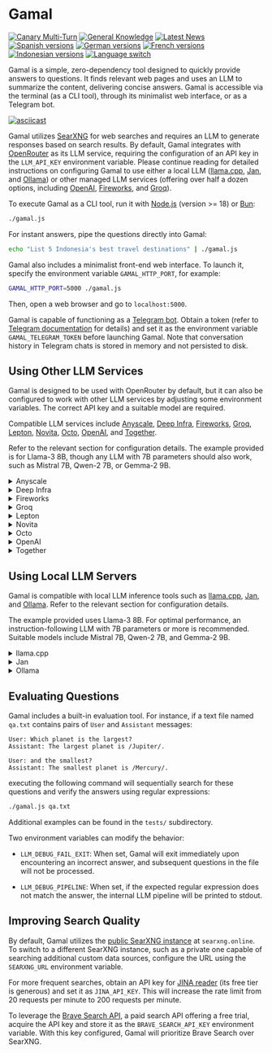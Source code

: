 # Gamal

[![Canary Multi-Turn](https://github.com/ariya/gamal/actions/workflows/canary-multi-turn.yml/badge.svg)](https://github.com/ariya/gamal/actions/workflows/canary-multi-turn.yml)
[![General Knowledge](https://github.com/ariya/gamal/actions/workflows/general-knowledge.yml/badge.svg)](https://github.com/ariya/gamal/actions/workflows/general-knowledge.yml)
[![Latest News](https://github.com/ariya/gamal/actions/workflows/latest-news.yml/badge.svg)](https://github.com/ariya/gamal/actions/workflows/latest-news.yml)
[![Spanish versions](https://github.com/ariya/gamal/actions/workflows/spanish.yml/badge.svg)](https://github.com/ariya/gamal/actions/workflows/spanish.yml)
[![German versions](https://github.com/ariya/gamal/actions/workflows/german.yml/badge.svg)](https://github.com/ariya/gamal/actions/workflows/german.yml)
[![French versions](https://github.com/ariya/gamal/actions/workflows/french.yml/badge.svg)](https://github.com/ariya/gamal/actions/workflows/french.yml)
[![Indonesian versions](https://github.com/ariya/gamal/actions/workflows/indonesian.yml/badge.svg)](https://github.com/ariya/gamal/actions/workflows/indonesian.yml)
[![Language switch](https://github.com/ariya/gamal/actions/workflows/lang-switch.yml/badge.svg)](https://github.com/ariya/gamal/actions/workflows/lang-switch.yml)


Gamal is a simple, zero-dependency tool designed to quickly provide answers to questions. It finds relevant web pages and uses an LLM to summarize the content, delivering concise answers.  Gamal is accessible via the terminal (as a CLI tool), through its minimalist web interface, or as a Telegram bot.

[![asciicast](https://asciinema.org/a/668554.svg)](https://asciinema.org/a/668554)

Gamal utilizes [SearXNG](https://searxng.org) for web searches and requires an LLM to generate responses based on search results. By default, Gamal integrates with [OpenRouter](https://openrouter.ai) as its LLM service, requiring the configuration of an API key in the `LLM_API_KEY` environment variable. Please continue reading for detailed instructions on configuring Gamal to use either a local LLM ([llama.cpp](https://github.com/ggerganov/llama.cpp), [Jan](https://jan.ai), and [Ollama](https://ollama.com)) or other managed LLM services (offering over half a dozen options, including [OpenAI](https://platform.openai.com), [Fireworks](https://fireworks.ai), and [Groq](https://groq.com)).

To execute Gamal as a CLI tool, run it with [Node.js](https://nodejs.org) (version >= 18) or [Bun](https://bun.sh):

```bash
./gamal.js
```

For instant answers, pipe the questions directly into Gamal:

```bash
echo "List 5 Indonesia's best travel destinations" | ./gamal.js
```

Gamal also includes a minimalist front-end web interface. To launch it, specify the environment variable `GAMAL_HTTP_PORT`, for example:

```bash
GAMAL_HTTP_PORT=5000 ./gamal.js
```

Then, open a web browser and go to `localhost:5000`.

Gamal is capable of functioning as a [Telegram bot](https://core.telegram.org/bots). Obtain a token (refer to [Telegram documentation](https://core.telegram.org/bots/tutorial#obtain-your-bot-token) for details) and set it as the environment variable `GAMAL_TELEGRAM_TOKEN` before launching Gamal. Note that conversation history in Telegram chats is stored in memory and not persisted to disk.

## Using Other LLM Services

Gamal is designed to be used with OpenRouter by default, but it can also be configured to work with other LLM services by adjusting some environment variables. The correct API key and a suitable model are required.

Compatible LLM services include [Anyscale](https://www.anyscale.com), [Deep Infra](https://deepinfra.com), [Fireworks](https://fireworks.ai), [Groq](https://groq.com), [Lepton](https://lepton.ai), [Novita](https://novita.ai), [Octo](https://octo.ai), [OpenAI](https://platform.openai.com), and [Together](https://www.together.ai).

Refer to the relevant section for configuration details. The example provided is for Llama-3 8B, though any LLM with 7B parameters should also work, such as Mistral 7B, Qwen-2 7B, or Gemma-2 9B.

<details><summary>Anyscale</summary>

```bash
export LLM_API_BASE_URL=https://api.endpoints.anyscale.com/v1
export LLM_API_KEY="yourownapikey"
export LLM_CHAT_MODEL="meta-llama/Llama-3-8b-chat-hf"
```
</details>

<details><summary>Deep Infra</summary>

```bash
export LLM_API_BASE_URL=https://api.deepinfra.com/v1/openai
export LLM_API_KEY="yourownapikey"
export LLM_CHAT_MODEL="meta-llama/Meta-Llama-3-8B-Instruct"
```
</details>

<details><summary>Fireworks</summary>

```bash
export LLM_API_BASE_URL=https://api.fireworks.ai/inference/v1
export LLM_API_KEY="yourownapikey"
export LLM_CHAT_MODEL="accounts/fireworks/models/llama-v3-8b-instruct"
```
</details>

<details><summary>Groq</summary>

```bash
export LLM_API_BASE_URL=https://api.groq.com/openai/v1
export LLM_API_KEY="yourownapikey"
export LLM_CHAT_MODEL="llama3-8b-8192"
```
</details>

<details><summary>Lepton</summary>

```bash
export LLM_API_BASE_URL=https://llama3-8b.lepton.run/api/v1/
export LLM_API_KEY="yourownapikey"
```
</details>

<details><summary>Novita</summary>

```bash
export LLM_API_BASE_URL=https://api.novita.ai/v3/openai
export LLM_API_KEY="yourownapikey"
export LLM_CHAT_MODEL="meta-llama/llama-3-8b-instruct"
```
</details>

<details><summary>Octo</summary>

```bash
export LLM_API_BASE_URL=https://text.octoai.run/v1/
export LLM_API_KEY="yourownapikey"
export LLM_CHAT_MODEL="meta-llama-3-8b-instruct"
```
</details>

<details><summary>OpenAI</summary>

```bash
export LLM_API_BASE_URL=https://api.openai.com/v1
export LLM_API_KEY="yourownapikey"
export LLM_CHAT_MODEL="gpt-4o-mini"
```
</details>

<details><summary>Together</summary>

```bash
export LLM_API_BASE_URL=https://api.together.xyz/v1
export LLM_API_KEY="yourownapikey"
export LLM_CHAT_MODEL="meta-llama/Llama-3-8b-chat-hf"
```
</details>


## Using Local LLM Servers

Gamal is compatible with local LLM inference tools such as [llama.cpp](https://github.com/ggerganov/llama.cpp), [Jan](https://jan.ai), and [Ollama](https://ollama.com). Refer to the relevant section for configuration details.

The example provided uses Llama-3 8B. For optimal performance, an instruction-following LLM with 7B parameters or more is recommended. Suitable models include Mistral 7B, Qwen-2 7B, and Gemma-2 9B.

<details><summary>llama.cpp</summary>

First, load a quantized model such as [Llama-3 8B](https://huggingface.co/QuantFactory/Meta-Llama-3-8B-Instruct-GGUF). Then, adjust the `LLM_API_BASE_URL` environment variable accordingly:

```bash
/path/to/llama-server -m Meta-Llama-3-8B-Instruct.Q4_K_M.gguf
export LLM_API_BASE_URL=http://127.0.0.1:8080/v1
```
</details>

<details><summary>Jan</summary>

Refer to [the documentation](https://jan.ai/docs/local-api) and load a model like [Llama-3 8B](https://huggingface.co/QuantFactory/Meta-Llama-3-8B-Instruct-GGUF). Then, set the environment variable:

```bash
export LLM_API_BASE_URL=http://127.0.0.1:1337/v1
export LLM_CHAT_MODEL='llama3-8b-instruct'
```
</details>

<details><summary>Ollama</summary>

Load a model and configure the environment variables:

```bash
ollama pull llama3
export LLM_API_BASE_URL=http://127.0.0.1:11434/v1
export LLM_CHAT_MODEL='llama3'
```
</details>


## Evaluating Questions

Gamal includes a built-in evaluation tool. For instance, if a text file named `qa.txt` contains pairs of `User` and `Assistant` messages:

```
User: Which planet is the largest?
Assistant: The largest planet is /Jupiter/.

User: and the smallest?
Assistant: The smallest planet is /Mercury/.
```

executing the following command will sequentially search for these questions and verify the answers using regular expressions:
```bash
./gamal.js qa.txt
```

Additional examples can be found in the `tests/` subdirectory.

Two environment variables can modify the behavior:

* `LLM_DEBUG_FAIL_EXIT`: When set, Gamal will exit immediately upon encountering an incorrect answer, and subsequent questions in the file will not be processed.

* `LLM_DEBUG_PIPELINE`: When set, if the expected regular expression does not match the answer, the internal LLM pipeline will be printed to stdout.


## Improving Search Quality

By default, Gamal utilizes the [public SearXNG instance](https://searx.space/) at `searxng.online`. To switch to a different SearXNG instance, such as a private one capable of searching additional custom data sources, configure the URL using the `SEARXNG_URL` environment variable.

For more frequent searches, obtain an API key for [JINA reader](https://jina.ai/reader/) (its free tier is generous) and set it as `JINA_API_KEY`. This will increase the rate limit from 20 requests per minute to 200 requests per minute.

To leverage the [Brave Search API](https://brave.com/search/api), a paid search API offering a free trial, acquire the API key and store it as the `BRAVE_SEARCH_API_KEY` environment variable. With this key configured, Gamal will prioritize Brave Search over SearXNG.